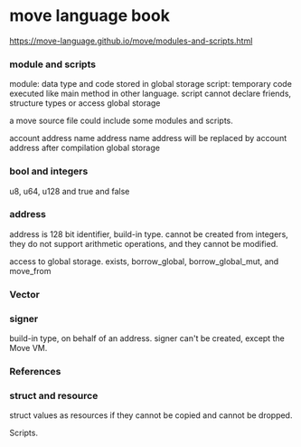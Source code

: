 # move language book

https://move-language.github.io/move/modules-and-scripts.html

### module and scripts
module: data type and code stored in global storage
script: temporary code executed like main method in other language. 
script cannot declare friends, structure types or access global storage

a move source file could include some modules and scripts.


account address
name address 
name address will be replaced by account address after compilation 
global storage

### bool and integers
u8, u64, u128 and true and false

### address
address is 128 bit identifier, build-in type.
cannot be created from integers, they do not support arithmetic operations, and they cannot be modified.

access to global storage.
exists, borrow_global, borrow_global_mut, and move_from

### Vector

### signer
build-in type, on behalf of an address. 
signer can't be created, except the Move VM.

### References

### struct and resource
struct values as resources if they cannot be copied and cannot be dropped.



Scripts. 